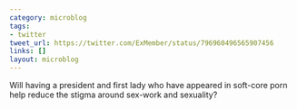 ```yaml
---
category: microblog
tags:
- twitter
tweet_url: https://twitter.com/ExMember/status/796960496565907456
links: []
layout: microblog
---
```

Will having a president and first lady who have appeared in soft-core porn help reduce the stigma around sex-work and sexuality?
